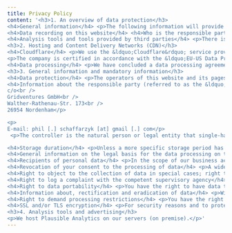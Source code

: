 ```yaml
---
title: Privacy Policy
content: '<h3>1. An overview of data protection</h3>
<h4>General information</h4> <p>The following information will provide you with an easy to navigate overview of what will happen with your personal data when you visit this website. The term &ldquo;personal data&rdquo; comprises all data that can be used to personally identify you. For detailed information about the subject matter of data protection, please consult our Data Protection Declaration, which we have included beneath this copy.</p>
<h4>Data recording on this website</h4> <h4>Who is the responsible party for the recording of data on this website (i.e., the &ldquo;controller&rdquo;)?</h4> <p>The data on this website is processed by the operator of the website, whose contact information is available under section &ldquo;Information about the responsible party (referred to as the &ldquo;controller&rdquo; in the GDPR)&rdquo; in this Privacy Policy.</p> <h4>How do we record your data?</h4> <p>We collect your data as a result of your sharing of your data with us. This may, for instance be information you enter into our contact form.</p> <p>Other data shall be recorded by our IT systems automatically or after you consent to its recording during your website visit. This data comprises primarily technical information (e.g., web browser, operating system, or time the site was accessed). This information is recorded automatically when you access this website.</p> <h4>What are the purposes we use your data for?</h4> <p>A portion of the information is generated to guarantee the error free provision of the website. Other data may be used to analyze your user patterns.</p> <h4>What rights do you have as far as your information is concerned?</h4> <p>You have the right to receive information about the source, recipients, and purposes of your archived personal data at any time without having to pay a fee for such disclosures. You also have the right to demand that your data are rectified or eradicated. If you have consented to data processing, you have the option to revoke this consent at any time, which shall affect all future data processing. Moreover, you have the right to demand that the processing of your data be restricted under certain circumstances. Furthermore, you have the right to log a complaint with the competent supervising agency.</p> <p>Please do not hesitate to contact us at any time if you have questions about this or any other data protection related issues.</p>
<h4>Analysis tools and tools provided by third parties</h4> <p>There is a possibility that your browsing patterns will be statistically analyzed when your visit this website. Such analyses are performed primarily with what we refer to as analysis programs.</p> <p>For detailed information about these analysis programs please consult our Data Protection Declaration below.</p>
<h3>2. Hosting and Content Delivery Networks (CDN)</h3>
<h4>Cloudflare</h4> <p>We use the &ldquo;Cloudflare&rdquo; service provided by Cloudflare Inc., 101 Townsend St., San Francisco, CA 94107, USA. (hereinafter referred to as &ldquo;Cloudflare&rdquo;).</p> <p>Cloudflare offers a content delivery network with DNS that is available worldwide. As a result, the information transfer that occurs between your browser and our website is technically routed via Cloudflare&rsquo;s network. This enables Cloudflare to analyze data transactions between your browser and our website and to work as a filter between our servers and potentially malicious data traffic from the Internet. In this context, Cloudflare may also use cookies or other technologies deployed to recognize Internet users, which shall, however, only be used for the herein described purpose.</p> <p>The use of Cloudflare is based on our legitimate interest in a provision of our website offerings that is as error free and secure as possible (Art. 6(1)(f) GDPR).</p> <p>Data transmission to the US is based on the Standard Contractual Clauses (SCC) of the European Commission. Details can be found here: <a href="https://www.cloudflare.com/privacypolicy/" target="_blank" rel="noopener noreferrer">https://www.cloudflare.com/privacypolicy/</a>.</p> <p>For more information on Cloudflare&rsquo;s security precautions and data privacy policies, please follow this link: <a href="https://www.cloudflare.com/privacypolicy/" target="_blank" rel="noopener noreferrer">https://www.cloudflare.com/privacypolicy/</a>.</p>
<p>The company is certified in accordance with the &ldquo;EU-US Data Privacy Framework&rdquo; (DPF). The DPF is an agreement between the European Union and the US, which is intended to ensure compliance with European data protection standards for data processing in the US. Every company certified under the DPF is obliged to comply with these data protection standards. For more information, please contact the provider under the following link: <a href="https://www.dataprivacyframework.gov/s/participant-search/participant-detail?contact=true&id=a2zt0000000GnZKAA0&status=Active" target="_blank" rel="noopener noreferrer">https://www.dataprivacyframework.gov/s/participant-search/participant-detail?contact=true&id=a2zt0000000GnZKAA0&status=Active</a></p>
<h4>Data processing</h4> <p>We have concluded a data processing agreement (DPA) for the use of the above-mentioned service. This is a contract mandated by data privacy laws that guarantees that they process personal data of our website visitors only based on our instructions and in compliance with the GDPR.</p>
<h3>3. General information and mandatory information</h3>
<h4>Data protection</h4> <p>The operators of this website and its pages take the protection of your personal data very seriously. Hence, we handle your personal data as confidential information and in compliance with the statutory data protection regulations and this Data Protection Declaration.</p> <p>Whenever you use this website, a variety of personal information will be collected. Personal data comprises data that can be used to personally identify you. This Data Protection Declaration explains which data we collect as well as the purposes we use this data for. It also explains how, and for which purpose the information is collected.</p> <p>We herewith advise you that the transmission of data via the Internet (i.e., through e-mail communications) may be prone to security gaps. It is not possible to completely protect data against third-party access.</p>
<h4>Information about the responsible party (referred to as the &ldquo;controller&rdquo; in the GDPR)</h4> <p>The data processing controller on this website is:</p> <p>Phil Schaffarzyk<br />
c/o<br />
Gridventures GmbH<br />
Walther-Rathenau-Str. 173<br />
26954 Nordenham</p>

<p>
E-mail: phil [.] schaffarzyk [at] gmail [.] com</p>
 <p>The controller is the natural person or legal entity that single-handedly or jointly with others makes decisions as to the purposes of and resources for the processing of personal data (e.g., names, e-mail addresses, etc.).</p>

<h4>Storage duration</h4> <p>Unless a more specific storage period has been specified in this privacy policy, your personal data will remain with us until the purpose for which it was collected no longer applies. If you assert a justified request for deletion or revoke your consent to data processing, your data will be deleted, unless we have other legally permissible reasons for storing your personal data (e.g., tax or commercial law retention periods); in the latter case, the deletion will take place after these reasons cease to apply.</p>
<h4>General information on the legal basis for the data processing on this website</h4> <p>If you have consented to data processing, we process your personal data on the basis of Art. 6(1)(a) GDPR or Art. 9 (2)(a) GDPR, if special categories of data are processed according to Art. 9 (1) DSGVO. In the case of explicit consent to the transfer of personal data to third countries, the data processing is also based on Art. 49 (1)(a) GDPR. If you have consented to the storage of cookies or to the access to information in your end device (e.g., via device fingerprinting), the data processing is additionally based on &sect; 25 (1) TTDSG. The consent can be revoked at any time. If your data is required for the fulfillment of a contract or for the implementation of pre-contractual measures, we process your data on the basis of Art. 6(1)(b) GDPR. Furthermore, if your data is required for the fulfillment of a legal obligation, we process it on the basis of Art. 6(1)(c) GDPR. Furthermore, the data processing may be carried out on the basis of our legitimate interest according to Art. 6(1)(f) GDPR. Information on the relevant legal basis in each individual case is provided in the following paragraphs of this privacy policy.</p>
<h4>Recipients of personal data</h4> <p>In the scope of our business activities, we cooperate with various external parties. In some cases, this also requires the transfer of personal data to these external parties. We only disclose personal data to external parties if this is required as part of the fulfillment of a contract, if we are legally obligated to do so (e.g., disclosure of data to tax authorities), if we have a legitimate interest in the disclosure pursuant to Art. 6 (1)(f) GDPR, or if another legal basis permits the disclosure of this data. When using processors, we only disclose personal data of our customers on the basis of a valid contract on data processing. In the case of joint processing, a joint processing agreement is concluded.</p>
<h4>Revocation of your consent to the processing of data</h4> <p>A wide range of data processing transactions are possible only subject to your express consent. You can also revoke at any time any consent you have already given us. This shall be without prejudice to the lawfulness of any data collection that occurred prior to your revocation.</p>
<h4>Right to object to the collection of data in special cases; right to object to direct advertising (Art. 21 GDPR)</h4> <p>IN THE EVENT THAT DATA ARE PROCESSED ON THE BASIS OF ART. 6(1)(E) OR (F) GDPR, YOU HAVE THE RIGHT TO AT ANY TIME OBJECT TO THE PROCESSING OF YOUR PERSONAL DATA BASED ON GROUNDS ARISING FROM YOUR UNIQUE SITUATION. THIS ALSO APPLIES TO ANY PROFILING BASED ON THESE PROVISIONS. TO DETERMINE THE LEGAL BASIS, ON WHICH ANY PROCESSING OF DATA IS BASED, PLEASE CONSULT THIS DATA PROTECTION DECLARATION. IF YOU LOG AN OBJECTION, WE WILL NO LONGER PROCESS YOUR AFFECTED PERSONAL DATA, UNLESS WE ARE IN A POSITION TO PRESENT COMPELLING PROTECTION WORTHY GROUNDS FOR THE PROCESSING OF YOUR DATA, THAT OUTWEIGH YOUR INTERESTS, RIGHTS AND FREEDOMS OR IF THE PURPOSE OF THE PROCESSING IS THE CLAIMING, EXERCISING OR DEFENCE OF LEGAL ENTITLEMENTS (OBJECTION PURSUANT TO ART. 21(1) GDPR).</p> <p>IF YOUR PERSONAL DATA IS BEING PROCESSED IN ORDER TO ENGAGE IN DIRECT ADVERTISING, YOU HAVE THE RIGHT TO OBJECT TO THE PROCESSING OF YOUR AFFECTED PERSONAL DATA FOR THE PURPOSES OF SUCH ADVERTISING AT ANY TIME. THIS ALSO APPLIES TO PROFILING TO THE EXTENT THAT IT IS AFFILIATED WITH SUCH DIRECT ADVERTISING. IF YOU OBJECT, YOUR PERSONAL DATA WILL SUBSEQUENTLY NO LONGER BE USED FOR DIRECT ADVERTISING PURPOSES (OBJECTION PURSUANT TO ART. 21(2) GDPR).</p>
<h4>Right to log a complaint with the competent supervisory agency</h4> <p>In the event of violations of the GDPR, data subjects are entitled to log a complaint with a supervisory agency, in particular in the member state where they usually maintain their domicile, place of work or at the place where the alleged violation occurred. The right to log a complaint is in effect regardless of any other administrative or court proceedings available as legal recourses.</p>
<h4>Right to data portability</h4> <p>You have the right to have data that we process automatically on the basis of your consent or in fulfillment of a contract handed over to you or to a third party in a common, machine-readable format. If you should demand the direct transfer of the data to another controller, this will be done only if it is technically feasible.</p>
<h4>Information about, rectification and eradication of data</h4> <p>Within the scope of the applicable statutory provisions, you have the right to demand information about your archived personal data, their source and recipients as well as the purpose of the processing of your data at any time. You may also have a right to have your data rectified or eradicated. If you have questions about this subject matter or any other questions about personal data, please do not hesitate to contact us at any time.</p>
<h4>Right to demand processing restrictions</h4> <p>You have the right to demand the imposition of restrictions as far as the processing of your personal data is concerned. To do so, you may contact us at any time. The right to demand restriction of processing applies in the following cases:</p> <ul> <li>In the event that you should dispute the correctness of your data archived by us, we will usually need some time to verify this claim. During the time that this investigation is ongoing, you have the right to demand that we restrict the processing of your personal data.</li> <li>If the processing of your personal data was/is conducted in an unlawful manner, you have the option to demand the restriction of the processing of your data instead of demanding the eradication of this data.</li> <li>If we do not need your personal data any longer and you need it to exercise, defend or claim legal entitlements, you have the right to demand the restriction of the processing of your personal data instead of its eradication.</li> <li>If you have raised an objection pursuant to Art. 21(1) GDPR, your rights and our rights will have to be weighed against each other. As long as it has not been determined whose interests prevail, you have the right to demand a restriction of the processing of your personal data.</li> </ul> <p>If you have restricted the processing of your personal data, these data &ndash; with the exception of their archiving &ndash; may be processed only subject to your consent or to claim, exercise or defend legal entitlements or to protect the rights of other natural persons or legal entities or for important public interest reasons cited by the European Union or a member state of the EU.</p>
<h4>SSL and/or TLS encryption</h4> <p>For security reasons and to protect the transmission of confidential content, such as purchase orders or inquiries you submit to us as the website operator, this website uses either an SSL or a TLS encryption program. You can recognize an encrypted connection by checking whether the address line of the browser switches from &ldquo;http://&rdquo; to &ldquo;https://&rdquo; and also by the appearance of the lock icon in the browser line.</p> <p>If the SSL or TLS encryption is activated, data you transmit to us cannot be read by third parties.</p>
<h3>4. Analysis tools and advertising</h3>
<p>We host Plausible Analytics on our servers (on premise).</p>'
---
```

